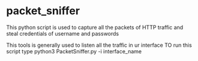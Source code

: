# packet_sniffer
This python script is used to capture all the packets of HTTP traffic and steal credentials of username and passwords

This tools is generally used to listen all the traffic in ur interface
TO run this script type
python3 PacketSniffer.py -i interface_name
